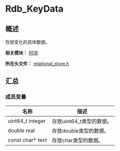 # Rdb_KeyData

## 概述

存放变化的具体数据。

**相关模块：** [RDB](capi-rdb.md)

**所在头文件：** [relational_store.h](capi-relational-store-h.md)

## 汇总

### 成员变量

| 名称             | 描述                     |
| ---------------- | ------------------------ |
| uint64_t integer | 存放uint64_t类型的数据。 |
| double real      | 存放double类型的数据。   |
| const char* text | 存放char类型的数据。     |

